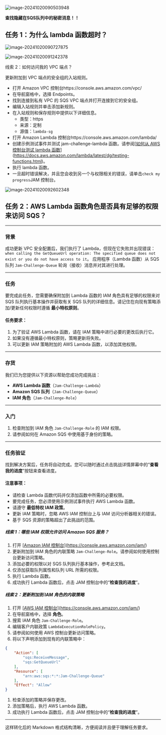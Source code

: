 ![image-20241020090503948](https://github.com/user-attachments/assets/9eddcc11-ebf9-4357-b21a-dfab5756a528)


**查找隐藏在SQS队列中的秘密消息！！**



## 任务 1：为什么 lambda 函数超时？

![image-20241020090727875](https://github.com/user-attachments/assets/e7470166-5294-4580-96a5-91a8bb4b36b3)


![image-20241020091242378](https://github.com/user-attachments/assets/5fc06da6-474d-48d5-8ee4-a22cca2fe7ab)


线索 2：如何访问我的 VPC 端点？

更新附加到 VPC 端点的安全组的入站规则。

- 打开 Amazon VPC 控制台https://console.aws.amazon.com/vpc/
- 在导航窗格中，选择 Endpoints。
- 找到连接到私有 VPC 的 SQS VPC 端点并打开连接到它的安全组。
- 编辑入站规则并单击添加新规则。
- 在入站规则和保存规则中提供以下详细信息。
  - 类型：https
  - 来源：定制
  - 源值：`lambda-sg`
- 打开 Amazon Lambda 控制台https://console.aws.amazon.com/lambda/
- 创建示例测试事件并测试 jam-challenge-lambda 函数。请参阅[[如何从 AWS 控制台测试 lambda 函数](https://docs.aws.amazon.com/lambda/latest/dg/testing-functions.html)](https://docs.aws.amazon.com/lambda/latest/dg/testing-functions.html)。
- 执行 lambda 函数。
- 一旦超时错误解决，并且您会收到另一个与权限相关的错误，请单击`check my progress`JAM 控制台。

![image-20241020092602348](https://github.com/user-attachments/assets/54e9513b-3cb4-404d-b144-fcb884f458cd)






## 任务 2：AWS Lambda 函数角色是否具有足够的权限来访问 SQS？

------

### 背景

成功更新 VPC 安全配置后，我们执行了 Lambda，但现在它失败并出现错误：
 `when calling the GetQueueUrl operation: The specified queue does not exist or you do not have access to it`。
 应用程序（Lambda 函数）从 SQS 队列 `Jam-Challenge-Queue` 轮询（接收）消息并对其进行处理。

------

### 任务

要完成此任务，您需要确保附加到 Lambda 函数的 IAM 角色具有足够的权限来对 SQS 队列执行基本操作并获取有关 SQS 队列的详细信息。请记住在向现有策略添加/更新任何权限时遵循 **最小特权原则**。

#### 任务要求：

1. 为了验证 AWS Lambda 函数，请在 IAM 策略中进行必要的更改后执行它。
2. 如果没有遵循最小特权原则，策略更新将失败。
3. 可以更新 IAM 策略附加的 AWS Lambda 函数，以添加其他权限。

------

### 存货

我们已为您提供以下资源以帮助您成功完成挑战：

- **AWS Lambda 函数**（`Jam-Challenge-Lambda`）
- **Amazon SQS 队列**（`Jam-Challenge-Queue`）
- **IAM 角色**（`Jam-Challenge-Role`）

------

### 入门

1. 检查附加到 IAM 角色 `Jam-Challenge-Role` 的 IAM 权限。
2. 请参阅如何在 Amazon SQS 中使用基于身份的策略。

------

### 任务验证

找到解决方案后，任务将自动完成。您可以随时通过点击挑战详情屏幕中的“**查看我的进度**”按钮来查看进度。

#### 注意事项：

- 请检查 Lambda 函数代码并仅添加函数中所需的必要权限。
- 要完成任务，您必须使用示例测试事件执行 AWS Lambda 函数。
- 请遵守 **最低特权 IAM 政策**。
- 更新 IAM 策略时，忽略 AWS IAM 控制台上与 IAM 访问分析器相关的错误。
- 基于 SQS 资源的策略超出了此挑战的范围。

##### 线索 1：哪些 IAM 权限允许访问 Amazon SQS 服务？

1. 打开 [[Amazon IAM 控制台](https://console.aws.amazon.com/iam/)](https://console.aws.amazon.com/iam/)
2. 更新附加到 IAM 角色的内联策略 `Jam-Challenge-Role`。请参阅如何使用控制台更新访问策略。
3. 添加必要的权限以对 SQS 队列执行基本操作，参考此文档。
4. 仅添加获取队列属性和队列 URL 所需的权限。
5. 执行 Lambda 函数。
6. 成功执行 Lambda 函数后，点击 JAM 控制台中的“**检查我的进度**”。

##### 线索 2：更新附加到 IAM 角色的内联策略

1. 打开 [[AWS IAM 控制台](https://console.aws.amazon.com/iam/)](https://console.aws.amazon.com/iam/)
2. 在导航窗格中，选择 **角色**。
3. 搜索 IAM 角色 `Jam-Challenge-Role`。
4. 编辑客户内联政策 `LambdaExecutionRolePolicy`。
5. 请参阅如何使用 AWS 控制台更新访问策略。
6. 将以下声明添加到现有的内联策略中：

```json
{
    "Action": [
        "sqs:ReceiveMessage",
        "sqs:GetQueueUrl"
    ],
    "Resource": [
        "arn:aws:sqs:*:*:Jam-Challenge-Queue"
    ],
    "Effect": "Allow"
}
```

1. 检查添加的策略并保存更改。
2. 添加策略后，执行 AWS Lambda 函数。
3. 成功执行 Lambda 函数后，点击 JAM 控制台中的“**检查我的进度**”。

------

这样转化后的 Markdown 格式结构清晰，方便阅读并且便于理解任务要求。
